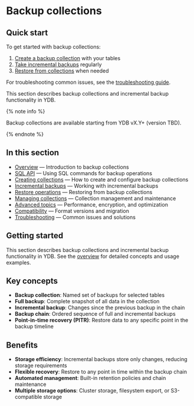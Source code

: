 # Backup collections

## Quick start

To get started with backup collections:

1. [Create a backup collection](create-collection.md) with your tables
2. [Take incremental backups](incremental-backups.md) regularly  
3. [Restore from collections](restore-from-collection.md) when needed

For troubleshooting common issues, see the [troubleshooting guide](troubleshooting.md).

This section describes backup collections and incremental backup functionality in YDB.

{% note info %}

Backup collections are available starting from YDB vX.Y+ (version TBD).

{% endnote %}

## In this section

- [Overview](overview.md) — Introduction to backup collections
- [SQL API](sql-api.md) — Using SQL commands for backup operations
- [Creating collections](create-collection.md) — How to create and configure backup collections
- [Incremental backups](incremental-backups.md) — Working with incremental backups
- [Restore operations](restore-from-collection.md) — Restoring from backup collections
- [Managing collections](manage-collections.md) — Collection management and maintenance
- [Advanced topics](advanced.md) — Performance, encryption, and optimization
- [Compatibility](compatibility.md) — Format versions and migration
- [Troubleshooting](troubleshooting.md) — Common issues and solutions

## Getting started

This section describes backup collections and incremental backup functionality in YDB. See the [overview](overview.md) for detailed concepts and usage examples.

## Key concepts

- **Backup collection**: Named set of backups for selected tables
- **Full backup**: Complete snapshot of all data in the collection
- **Incremental backup**: Changes since the previous backup in the chain
- **Backup chain**: Ordered sequence of full and incremental backups
- **Point-in-time recovery (PITR)**: Restore data to any specific point in the backup timeline

## Benefits

- **Storage efficiency**: Incremental backups store only changes, reducing storage requirements
- **Flexible recovery**: Restore to any point in time within the backup chain
- **Automated management**: Built-in retention policies and chain maintenance
- **Multiple storage options**: Cluster storage, filesystem export, or S3-compatible storage
